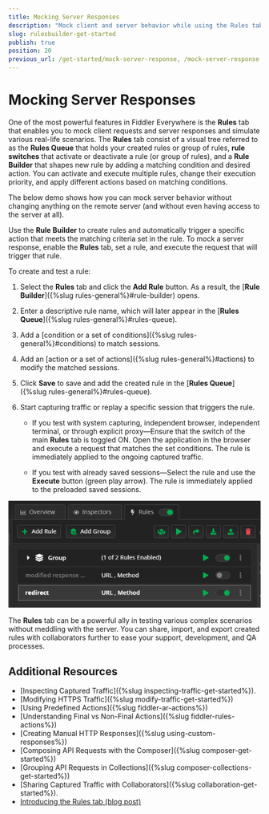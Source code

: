 ```yaml
---
title: Mocking Server Responses
description: "Mock client and server behavior while using the Rules tab of the Fiddler Everywhere web-debugging proxy tool."
slug: rulesbuilder-get-started
publish: true
position: 20
previous_url: /get-started/mock-server-response, /mock-server-response
---
```


# Mocking Server Responses

One of the most powerful features in Fiddler Everywhere is the **Rules** tab that enables you to mock client requests and server responses and simulate various real-life scenarios. The **Rules** tab consist of a visual tree referred to as the **Rules Queue** that holds your created rules or group of rules, **rule switches** that activate or deactivate a rule (or group of rules), and a **Rule Builder** that shapes new rule by adding a matching condition and desired action. You can activate and execute multiple rules, change their execution priority, and apply different actions based on matching conditions. 

The below demo shows how you can mock server behavior without changing anything on the remote server (and without even having access to the server at all).



Use the **Rule Builder** to create rules and automatically trigger a specific action that meets the matching criteria set in the rule. To mock a server response, enable the **Rules** tab, set a rule, and execute the request that will trigger that rule.

To create and test a rule:

1. Select the **Rules** tab and click the **Add Rule** button. As a result, the [**Rule Builder**]({%slug rules-general%}#rule-builder) opens.

1. Enter a descriptive rule name, which will later appear in the [**Rules Queue**]({%slug rules-general%}#rules-queue).

1. Add a [condition or a set of conditions]({%slug rules-general%}#conditions) to match sessions.

1. Add an [action or a set of actions]({%slug rules-general%}#actions) to modify the matched sessions.

1. Click **Save** to save and add the created rule in the [**Rules Queue**]({%slug rules-general%}#rules-queue).

1. Start capturing traffic or replay a specific session that triggers the rule.

    - If you test with system capturing, independent browser, independent terminal, or through explicit proxy&mdash;Ensure that the switch of the main **Rules** tab is toggled ON. Open the application in the browser and execute a request that matches the set conditions. The rule is immediately applied to the ongoing captured traffic.

    - If you test with already saved sessions&mdash;Select the rule and use the **Execute** button (green play arrow). The rule is immediately applied to the preloaded saved sessions.

![Example of active Rules tab with rules and groups](../images/rules/rules-tab-active.png)

The **Rules** tab can be a powerful ally in testing various complex scenarios without meddling with the server. You can share, import, and export created rules with collaborators further to ease your support, development, and QA processes.

## Additional Resources

- [Inspecting Captured Traffic]({%slug inspecting-traffic-get-started%}).
- [Modifying HTTPS Traffic]({%slug modify-traffic-get-started%})
- [Using Predefined Actions]({%slug fiddler-ar-actions%})
- [Understanding Final vs Non-Final Actions]({%slug fiddler-rules-actions%})
- [Creating Manual HTTP Responses]({%slug using-custom-responses%})
- [Composing API Requests with the Composer]({%slug composer-get-started%})
- [Grouping API Requests in Collections]({%slug composer-collections-get-started%})
- [Sharing Captured Traffic with Collaborators]({%slug collaboration-get-started%}).
- [Introducing the Rules tab (blog post)](https://www.telerik.com/blogs/introducing-new-rule-builder-fiddler-everywhere)
